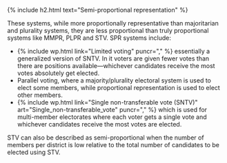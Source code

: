 {% include h2.html text="Semi-proportional representation" %}

These systems, while more proportionally representative than majoritarian and plurality systems, they are less proportional than truly proportional systems like MMPR, PLPR and STV. SPR systems include:

* {% include wp.html link="Limited voting" puncr="," %} essentially a generalized version of SNTV. In it voters are given fewer votes than there are positions available&mdash;whichever candidates receive the most votes absolutely get elected. 
* Parallel voting, where a majority/plurality electoral system is used to elect some members, while proportional representation is used to elect other members. 
* {% include wp.html link="Single non-transferable vote (SNTV)" art="Single_non-transferable_vote" puncr="," %} which is used for multi-member electorates where each voter gets a single vote and whichever candidates receive the most votes are elected. 

STV can also be described as semi-proportional when the number of members per district is low relative to the total number of candidates to be elected using STV. 